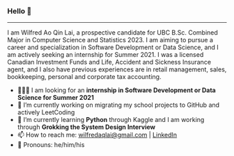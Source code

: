 ### Hello 👋
___
I am Wilfred Ao Qin Lai, a prospective candidate for UBC B.Sc. Combined Major in Computer Science and Statistics 2023. I am aiming to pursue a career and specialization in Software Development or Data Science, and I am actively seeking an internship for Summer 2021. I was a licensed Canadian Investment Funds and Life, Accident and Sickness Insurance agent, and I also have previous experiences are in retail management, sales, bookkeeping, personal and corporate tax accounting. 

- 🧑🏼‍💻 I am looking for an **internship in Software Development or Data Science for Summer 2021**
- 🔭 I’m currently working on migrating my school projects to GitHub and actively LeetCoding
- 🌱 I’m currently learning **Python** through Kaggle and I am working through **Grokking the System Design Interview**
- 📫 How to reach me: <wilfredaqlai@gmail.com> | [LinkedIn](http://www.linkedin.com/in/wilfredaqlai)
- 🙂 Pronouns: he/him/his
<!-- ⚡ Fun fact: my right lung is stuck to my chest wall


<!--
everything in between these bars are commented out

**wlfd/wlfd** is a ✨ _special_ ✨ repository because its `README.md` (this file) appears on your GitHub profile.

Here are some ideas to get you started:

- 🔭 I’m currently working on ...
- 🌱 I’m currently learning ...
- 👯 I’m looking to collaborate on ...
- 🤔 I’m looking for help with ...
- 💬 Ask me about ...
- 📫 How to reach me: ...
- 😄 Pronouns: ...
- ⚡ Fun fact: ...
-->
